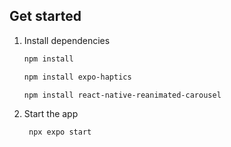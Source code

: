 

## Get started

1. Install dependencies

   ```bash
   npm install
   ```
    ```bash
   npm install expo-haptics
   ```
    ```bash
   npm install react-native-reanimated-carousel
   ```

2. Start the app

   ```bash
    npx expo start
   ```


